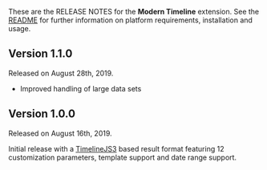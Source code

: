 These are the RELEASE NOTES for the **Modern Timeline** extension. See the
[README](/README.md) for further information on platform requirements, installation
and usage.

## Version 1.1.0

Released on August 28th, 2019.

* Improved handling of large data sets

## Version 1.0.0

Released on August 16th, 2019.

Initial release with a [TimelineJS3](https://github.com/NUKnightLab/TimelineJS3)
based result format featuring 12 customization parameters, template support and
date range support.
